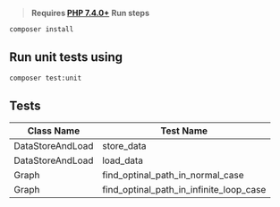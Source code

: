 > **Requires [PHP 7.4.0+](https://php.net/releases/)**
> **Run steps**

```bash
composer install
```

## Run unit tests using
```bash
composer test:unit
```

## Tests
Class Name | Test Name      |
---------- | -------------- |
DataStoreAndLoad      | store_data      |
DataStoreAndLoad      | load_data      |
Graph      | find_optinal_path_in_normal_case      |
Graph      | find_optinal_path_in_infinite_loop_case      |
